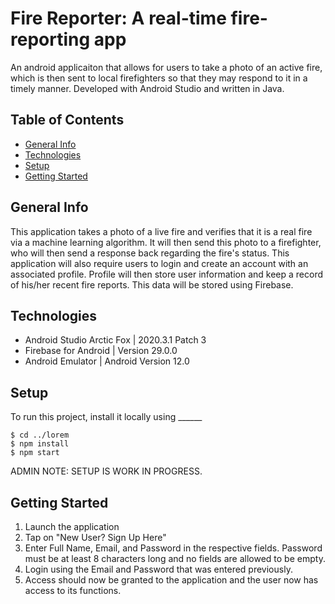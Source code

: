 # Fire Reporter: A real-time fire-reporting app
An android applicaiton that allows for users to take a photo of an active fire, which is then sent to local firefighters so that they may respond to it in a timely manner.
Developed with Android Studio and written in Java. 

## Table of Contents
* [General Info](#general-info)
* [Technologies](#technologies)
* [Setup](#setup)
* [Getting Started](#getting-started)

## General Info
This application takes a photo of a live fire and verifies that it is a real fire via a machine learning algorithm. It will then send this photo to a firefighter,
who will then send a response back regarding the fire's status. This application will also require users to login and create an account with an associated profile.
Profile will then store user information and keep a record of his/her recent fire reports. This data will be stored using Firebase. 

## Technologies
* Android Studio Arctic Fox | 2020.3.1 Patch 3
* Firebase for Android | Version 29.0.0
* Android Emulator | Android Version 12.0

## Setup
To run this project, install it locally using ______

```
$ cd ../lorem
$ npm install
$ npm start
```
ADMIN NOTE: SETUP IS WORK IN PROGRESS.

## Getting Started
1. Launch the application
2. Tap on "New User? Sign Up Here"
3. Enter Full Name, Email, and Password in the respective fields. Password must be at least 8 characters long and no fields are allowed to be empty.
4. Login using the Email and Password that was entered previously.
5. Access should now be granted to the application and the user now has access to its functions. 

